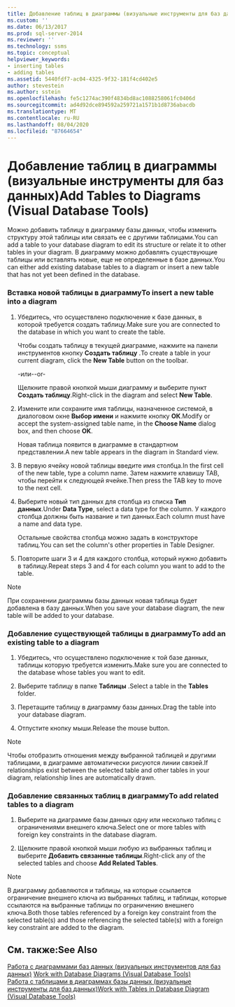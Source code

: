 ```yaml
---
title: Добавление таблиц в диаграммы (визуальные инструменты для баз данных) | Документация Майкрософт
ms.custom: ''
ms.date: 06/13/2017
ms.prod: sql-server-2014
ms.reviewer: ''
ms.technology: ssms
ms.topic: conceptual
helpviewer_keywords:
- inserting tables
- adding tables
ms.assetid: 5440fdf7-ac04-4325-9f32-181f4cd402e5
author: stevestein
ms.author: sstein
ms.openlocfilehash: fe5c1274ac390f4834bd8ac1088258061fc0406d
ms.sourcegitcommit: ad4d92dce894592a259721a1571b1d8736abacdb
ms.translationtype: MT
ms.contentlocale: ru-RU
ms.lasthandoff: 08/04/2020
ms.locfileid: "87664654"
---
```

# <a name="add-tables-to-diagrams-visual-database-tools"></a><span data-ttu-id="b6ecb-102">Добавление таблиц в диаграммы (визуальные инструменты для баз данных)</span><span class="sxs-lookup"><span data-stu-id="b6ecb-102">Add Tables to Diagrams (Visual Database Tools)</span></span>
  <span data-ttu-id="b6ecb-103">Можно добавить таблицу в диаграмму базы данных, чтобы изменить структуру этой таблицы или связать ее с другими таблицами.</span><span class="sxs-lookup"><span data-stu-id="b6ecb-103">You can add a table to your database diagram to edit its structure or relate it to other tables in your diagram.</span></span> <span data-ttu-id="b6ecb-104">В диаграмму можно добавлять существующие таблицы или вставлять новые, еще не определенные в базе данных.</span><span class="sxs-lookup"><span data-stu-id="b6ecb-104">You can either add existing database tables to a diagram or insert a new table that has not yet been defined in the database.</span></span>  
  
### <a name="to-insert-a-new-table-into-a-diagram"></a><span data-ttu-id="b6ecb-105">Вставка новой таблицы в диаграмму</span><span class="sxs-lookup"><span data-stu-id="b6ecb-105">To insert a new table into a diagram</span></span>  
  
1.  <span data-ttu-id="b6ecb-106">Убедитесь, что осуществлено подключение к базе данных, в которой требуется создать таблицу.</span><span class="sxs-lookup"><span data-stu-id="b6ecb-106">Make sure you are connected to the database in which you want to create the table.</span></span>  
  
     <span data-ttu-id="b6ecb-107">Чтобы создать таблицу в текущей диаграмме, нажмите на панели инструментов кнопку **Создать таблицу** .</span><span class="sxs-lookup"><span data-stu-id="b6ecb-107">To create a table in your current diagram, click the **New Table** button on the toolbar.</span></span>  
  
     <span data-ttu-id="b6ecb-108">-или-</span><span class="sxs-lookup"><span data-stu-id="b6ecb-108">-or-</span></span>  
  
     <span data-ttu-id="b6ecb-109">Щелкните правой кнопкой мыши диаграмму и выберите пункт **Создать таблицу**.</span><span class="sxs-lookup"><span data-stu-id="b6ecb-109">Right-click in the diagram and select **New Table**.</span></span>  
  
2.  <span data-ttu-id="b6ecb-110">Измените или сохраните имя таблицы, назначенное системой, в диалоговом окне **Выбор имени** и нажмите кнопку **ОК**.</span><span class="sxs-lookup"><span data-stu-id="b6ecb-110">Modify or accept the system-assigned table name, in the **Choose Name** dialog box, and then choose **OK**.</span></span>  
  
     <span data-ttu-id="b6ecb-111">Новая таблица появится в диаграмме в стандартном представлении.</span><span class="sxs-lookup"><span data-stu-id="b6ecb-111">A new table appears in the diagram in Standard view.</span></span>  
  
3.  <span data-ttu-id="b6ecb-112">В первую ячейку новой таблицы введите имя столбца.</span><span class="sxs-lookup"><span data-stu-id="b6ecb-112">In the first cell of the new table, type a column name.</span></span> <span data-ttu-id="b6ecb-113">Затем нажмите клавишу TAB, чтобы перейти к следующей ячейке.</span><span class="sxs-lookup"><span data-stu-id="b6ecb-113">Then press the TAB key to move to the next cell.</span></span>  
  
4.  <span data-ttu-id="b6ecb-114">Выберите новый тип данных для столбца из списка **Тип данных**.</span><span class="sxs-lookup"><span data-stu-id="b6ecb-114">Under **Data Type**, select a data type for the column.</span></span> <span data-ttu-id="b6ecb-115">У каждого столбца должны быть название и тип данных.</span><span class="sxs-lookup"><span data-stu-id="b6ecb-115">Each column must have a name and data type.</span></span>  
  
     <span data-ttu-id="b6ecb-116">Остальные свойства столбца можно задать в конструкторе таблиц.</span><span class="sxs-lookup"><span data-stu-id="b6ecb-116">You can set the column's other properties in Table Designer.</span></span>  
  
5.  <span data-ttu-id="b6ecb-117">Повторите шаги 3 и 4 для каждого столбца, который нужно добавить в таблицу.</span><span class="sxs-lookup"><span data-stu-id="b6ecb-117">Repeat steps 3 and 4 for each column you want to add to the table.</span></span>  
  
> [!NOTE]  
>  <span data-ttu-id="b6ecb-118">При сохранении диаграммы базы данных новая таблица будет добавлена в базу данных.</span><span class="sxs-lookup"><span data-stu-id="b6ecb-118">When you save your database diagram, the new table will be added to your database.</span></span>  
  
### <a name="to-add-an-existing-table-to-a-diagram"></a><span data-ttu-id="b6ecb-119">Добавление существующей таблицы в диаграмму</span><span class="sxs-lookup"><span data-stu-id="b6ecb-119">To add an existing table to a diagram</span></span>  
  
1.  <span data-ttu-id="b6ecb-120">Убедитесь, что осуществлено подключение к той базе данных, таблицы которую требуется изменить.</span><span class="sxs-lookup"><span data-stu-id="b6ecb-120">Make sure you are connected to the database whose tables you want to edit.</span></span>  
  
2.  <span data-ttu-id="b6ecb-121">Выберите таблицу в папке **Таблицы** .</span><span class="sxs-lookup"><span data-stu-id="b6ecb-121">Select a table in the **Tables** folder.</span></span>  
  
3.  <span data-ttu-id="b6ecb-122">Перетащите таблицу в диаграмму базы данных.</span><span class="sxs-lookup"><span data-stu-id="b6ecb-122">Drag the table into your database diagram.</span></span>  
  
4.  <span data-ttu-id="b6ecb-123">Отпустите кнопку мыши.</span><span class="sxs-lookup"><span data-stu-id="b6ecb-123">Release the mouse button.</span></span>  
  
> [!NOTE]  
>  <span data-ttu-id="b6ecb-124">Чтобы отобразить отношения между выбранной таблицей и другими таблицами, в диаграмме автоматически рисуются линии связей.</span><span class="sxs-lookup"><span data-stu-id="b6ecb-124">If relationships exist between the selected table and other tables in your diagram, relationship lines are automatically drawn.</span></span>  
  
### <a name="to-add-related-tables-to-a-diagram"></a><span data-ttu-id="b6ecb-125">Добавление связанных таблиц в диаграмму</span><span class="sxs-lookup"><span data-stu-id="b6ecb-125">To add related tables to a diagram</span></span>  
  
1.  <span data-ttu-id="b6ecb-126">Выберите на диаграмме базы данных одну или несколько таблиц с ограничениями внешнего ключа.</span><span class="sxs-lookup"><span data-stu-id="b6ecb-126">Select one or more tables with foreign key constraints in the database diagram.</span></span>  
  
2.  <span data-ttu-id="b6ecb-127">Щелкните правой кнопкой мыши любую из выбранных таблиц и выберите **Добавить связанные таблицы**.</span><span class="sxs-lookup"><span data-stu-id="b6ecb-127">Right-click any of the selected tables and choose **Add Related Tables**.</span></span>  
  
> [!NOTE]  
>  <span data-ttu-id="b6ecb-128">В диаграмму добавляются и таблицы, на которые ссылается ограничение внешнего ключа из выбранных таблиц, и таблицы, которые ссылаются на выбранные таблицы по ограничению внешнего ключа.</span><span class="sxs-lookup"><span data-stu-id="b6ecb-128">Both those tables referenced by a foreign key constraint from the selected table(s) and those referencing the selected table(s) with a foreign key constraint are added to the diagram.</span></span>  
  
## <a name="see-also"></a><span data-ttu-id="b6ecb-129">См. также:</span><span class="sxs-lookup"><span data-stu-id="b6ecb-129">See Also</span></span>  
 <span data-ttu-id="b6ecb-130">[Работа с диаграммами баз данных &#40;визуальных инструментов для баз данных&#41;](visual-database-tools.md) </span><span class="sxs-lookup"><span data-stu-id="b6ecb-130">[Work with Database Diagrams &#40;Visual Database Tools&#41;](visual-database-tools.md) </span></span>  
 [<span data-ttu-id="b6ecb-131">Работа с таблицами в диаграммах базы данных (визуальные инструменты для баз данных)</span><span class="sxs-lookup"><span data-stu-id="b6ecb-131">Work with Tables in Database Diagram &#40;Visual Database Tools&#41;</span></span>](work-with-tables-in-database-diagram-visual-database-tools.md)  
  
  
